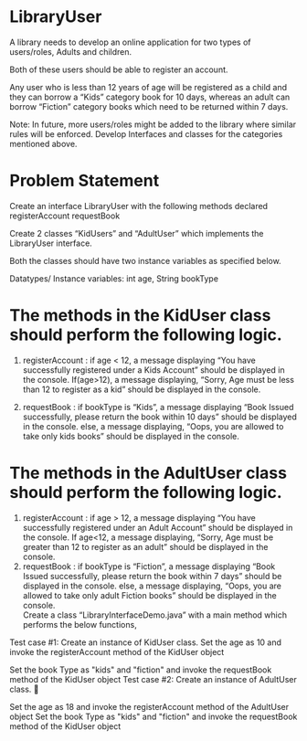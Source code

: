 # LibraryUser
A library needs to develop an online application for two types of users/roles, Adults and children.

Both of these users should be able to register an account.

Any user who is less than 12 years of age will be registered as a child and they can borrow a “Kids” category book for 10 days, whereas an adult can borrow “Fiction” category books which need to be returned within 7 days.

Note: In future, more users/roles might be added to the library where similar rules will be enforced. Develop Interfaces and classes for the categories mentioned above.
# Problem Statement 
Create an interface LibraryUser with the following methods declared
registerAccount requestBook

Create 2 classes “KidUsers” and “AdultUser” which implements the LibraryUser interface.

Both the classes should have two instance variables as specified below.

Datatypes/ Instance variables: int age, String bookType
# The methods in the KidUser class should perform the following logic.

 1. registerAccount : if age < 12, a message displaying “You have successfully registered under a Kids Account” should be displayed in the console.  If(age>12), a message displaying, “Sorry, Age must be less than 12 to register as a kid” should be displayed in the console.  

 2. requestBook : if bookType is “Kids”, a message displaying “Book Issued successfully, please return the book within 10 days” should be displayed in the console.  else, a message displaying, “Oops, you are allowed to take only kids books” should be displayed in the console.  

# The methods in the AdultUser class should perform the following logic.

 1. registerAccount : if age > 12, a message displaying “You have successfully registered under an Adult Account” should be displayed in the console.  If age<12, a message displaying, “Sorry, Age must be greater than 12 to register as an adult” should be displayed in the console.  
 2. requestBook : if bookType is “Fiction”, a message displaying “Book Issued successfully, please return the book within 7 days” should be displayed in the console.  else, a message displaying, “Oops, you are allowed to take only adult Fiction books” should be displayed in the console.  
Create a class “LibraryInterfaceDemo.java” with a main method which performs the below functions,

Test case #1: Create an instance of KidUser class. Set the age as 10 and invoke the registerAccount method of the KidUser object

Set the book Type as "kids" and "fiction" and invoke the requestBook method of the KidUser object
Test case #2: Create an instance of AdultUser class. 

Set the age as 18 and invoke the registerAccount method of the AdultUser object Set the book Type as "kids" and "fiction" and invoke the requestBook method of the KidUser object
